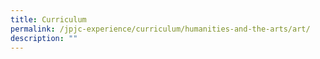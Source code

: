 ```yaml
---
title: Curriculum
permalink: /jpjc-experience/curriculum/humanities-and-the-arts/art/
description: ""
---
```

